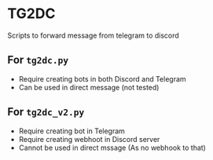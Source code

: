 # TG2DC
Scripts to forward message from telegram to discord

## For `tg2dc.py`
- Require creating bots in both Discord and Telegram
- Can be used in direct message (not tested)

## For `tg2dc_v2.py`
- Require creating bot in Telegram
- Require creating webhoot in Discord server
- Cannot be used in direct mssage (As no webhook to that)